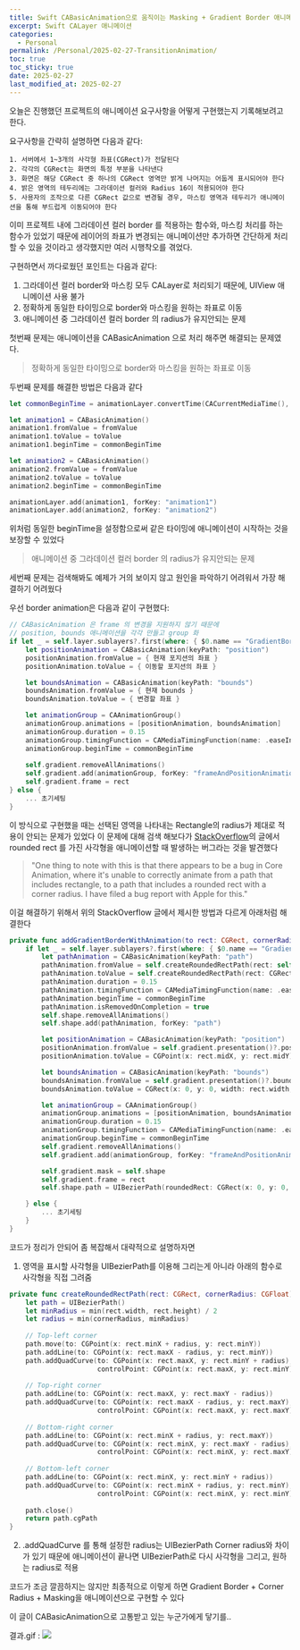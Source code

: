 ```yaml
---
title: Swift CABasicAnimation으로 움직이는 Masking + Gradient Border 애니메이션 구현하기
excerpt: Swift CALayer 애니메이션
categories:
  - Personal
permalink: /Personal/2025-02-27-TransitionAnimation/
toc: true
toc_sticky: true
date: 2025-02-27
last_modified_at: 2025-02-27
---
```

오늘은 진행했던 프로젝트의 애니메이션 요구사항을 어떻게 구현했는지 기록해보려고 한다.

요구사항을 간략히 설명하면 다음과 같다:
```
1. 서버에서 1~3개의 사각형 좌표(CGRect)가 전달된다 
2. 각각의 CGRect는 화면의 특정 부분을 나타낸다
3. 화면은 해당 CGRect 중 하나의 CGRect 영역만 밝게 나머지는 어둡게 표시되어야 한다
4. 밝은 영역의 테두리에는 그라데이션 컬러와 Radius 16이 적용되어야 한다
5. 사용자의 조작으로 다른 CGRect 값으로 변경될 경우, 마스킹 영역과 테두리가 애니메이션을 통해 부드럽게 이동되어야 한다
```

이미 프로젝트 내에 그라데이션 컬러 border 를 적용하는 함수와, 마스킹 처리를 하는 함수가 있었기 때문에 레이어의 좌표가 변경되는 애니메이션만 추가하면 간단하게 처리할 수 있을 것이라고 생각했지만 여러 시행착오를 겪었다.

구현하면서 까다로웠던 포인트는 다음과 같다:
1. 그라데이션 컬러 border와 마스킹 모두 CALayer로 처리되기 때문에, UIView 애니메이션 사용 불가
2. 정확하게 동일한 타이밍으로 border와 마스킹을 원하는 좌표로 이동 
3. 애니메이션 중 그라데이션 컬러 border 의 radius가 유지안되는 문제

첫번째 문제는 애니메이션을 CABasicAnimation 으로 처리 해주면 해결되는 문제였다.

> 정확하게 동일한 타이밍으로 border와 마스킹을 원하는 좌표로 이동

두번째 문제를 해결한 방법은 다음과 같다

```Swift
let commonBeginTime = animationLayer.convertTime(CACurrentMediaTime(), from: nil)

let animation1 = CABasicAnimation()
animation1.fromValue = fromValue
animation1.toValue = toValue
animation1.beginTime = commonBeginTime

let animation2 = CABasicAnimation()
animation2.fromValue = fromValue
animation2.toValue = toValue
animation2.beginTime = commonBeginTime

animationLayer.add(animation1, forKey: "animation1")
animationLayer.add(animation2, forKey: "animation2")
```
위처럼 동일한 beginTime을 설정함으로써 같은 타이밍에 애니메이션이 시작하는 것을 보장할 수 있었다

> 애니메이션 중 그라데이션 컬러 border 의 radius가 유지안되는 문제

세번째 문제는 검색해봐도 예제가 거의 보이지 않고 원인을 파악하기 어려워서 가장 해결하기 어려웠다

우선 border animation은 다음과 같이 구현했다:
```Swift
// CABasicAnimation 은 frame 의 변경을 지원하지 않기 때문에
// position, bounds 애니메이션을 각각 만들고 group 화
if let _ = self.layer.sublayers?.first(where: { $0.name == "GradientBorder" }) {
	let positionAnimation = CABasicAnimation(keyPath: "position")
	positionAnimation.fromValue = { 현재 포지션의 좌표 }
	positionAnimation.toValue = { 이동할 포지션의 좌표 }

	let boundsAnimation = CABasicAnimation(keyPath: "bounds")
	boundsAnimation.fromValue = { 현재 bounds }
	boundsAnimation.toValue = { 변경할 좌표 }

	let animationGroup = CAAnimationGroup()
	animationGroup.animations = [positionAnimation, boundsAnimation]
	animationGroup.duration = 0.15
	animationGroup.timingFunction = CAMediaTimingFunction(name: .easeInEaseOut)
	animationGroup.beginTime = commonBeginTime
	
	self.gradient.removeAllAnimations()
	self.gradient.add(animationGroup, forKey: "frameAndPositionAnimation")
	self.gradient.frame = rect
} else {
	... 초기세팅
}
```

이 방식으로 구현했을 때는 선택된 영역을 나타내는 Rectangle의 radius가 제대로 적용이 안되는 문제가 있었다
이 문제에 대해 검색 해보다가 [StackOverflow](https://stackoverflow.com/questions/36459532/uiview-layer-mask-animate)의 글에서 rounded rect 를 가진 사각형을 애니메이션할 때 발생하는 버그라는 것을 발견했다 

> "One thing to note with this is that there appears to be a bug in Core Animation, where it's unable to correctly animate from a path that includes rectangle, to a path that includes a rounded rect with a corner radius. I have filed a bug report with Apple for this." 

이걸 해결하기 위해서 위의 StackOverflow 글에서 제시한 방법과 다르게 아래처럼 해결한다

```Swift
private func addGradientBorderWithAnimation(to rect: CGRect, cornerRadius: CGFloat, colors: [UIColor], commonBeginTime: CFTimeInterval) {
	if let _ = self.layer.sublayers?.first(where: { $0.name == "GradientBorder" }) {
		let pathAnimation = CABasicAnimation(keyPath: "path")
		pathAnimation.fromValue = self.createRoundedRectPath(rect: self.shape.path!.boundingBox, cornerRadius: cornerRadius)
		pathAnimation.toValue = self.createRoundedRectPath(rect: CGRect(x: 0, y: 0, width: rect.width, height: rect.height), cornerRadius: cornerRadius)
		pathAnimation.duration = 0.15
		pathAnimation.timingFunction = CAMediaTimingFunction(name: .easeInEaseOut)
		pathAnimation.beginTime = commonBeginTime
		pathAnimation.isRemovedOnCompletion = true
		self.shape.removeAllAnimations()
		self.shape.add(pathAnimation, forKey: "path")

		let positionAnimation = CABasicAnimation(keyPath: "position")
		positionAnimation.fromValue = self.gradient.presentation()?.position
		positionAnimation.toValue = CGPoint(x: rect.midX, y: rect.midY)

		let boundsAnimation = CABasicAnimation(keyPath: "bounds")
		boundsAnimation.fromValue = self.gradient.presentation()?.bounds
		boundsAnimation.toValue = CGRect(x: 0, y: 0, width: rect.width, height: rect.height)

		let animationGroup = CAAnimationGroup()
		animationGroup.animations = [positionAnimation, boundsAnimation]
		animationGroup.duration = 0.15
		animationGroup.timingFunction = CAMediaTimingFunction(name: .easeInEaseOut)
		animationGroup.beginTime = commonBeginTime
		self.gradient.removeAllAnimations()
		self.gradient.add(animationGroup, forKey: "frameAndPositionAnimation")

		self.gradient.mask = self.shape
		self.gradient.frame = rect
		self.shape.path = UIBezierPath(roundedRect: CGRect(x: 0, y: 0, width: rect.width, height: rect.height), cornerRadius: cornerRadius).cgPath

	} else {
		... 초기세팅
	}
}
```

코드가 정리가 안되어 좀 복잡해서 대략적으로 설명하자면
1. 영역을 표시할 사각형을 UIBezierPath를 이용해 그리는게 아니라 아래의 함수로 사각형을 직접 그려줌
```Swift
private func createRoundedRectPath(rect: CGRect, cornerRadius: CGFloat) -> CGPath {
	let path = UIBezierPath()
	let minRadius = min(rect.width, rect.height) / 2
	let radius = min(cornerRadius, minRadius)
	
	// Top-left corner
	path.move(to: CGPoint(x: rect.minX + radius, y: rect.minY))
	path.addLine(to: CGPoint(x: rect.maxX - radius, y: rect.minY))
	path.addQuadCurve(to: CGPoint(x: rect.maxX, y: rect.minY + radius),
					  controlPoint: CGPoint(x: rect.maxX, y: rect.minY))
	
	// Top-right corner
	path.addLine(to: CGPoint(x: rect.maxX, y: rect.maxY - radius))
	path.addQuadCurve(to: CGPoint(x: rect.maxX - radius, y: rect.maxY),
					  controlPoint: CGPoint(x: rect.maxX, y: rect.maxY))
	
	// Bottom-right corner
	path.addLine(to: CGPoint(x: rect.minX + radius, y: rect.maxY))
	path.addQuadCurve(to: CGPoint(x: rect.minX, y: rect.maxY - radius),
					  controlPoint: CGPoint(x: rect.minX, y: rect.maxY))
	
	// Bottom-left corner
	path.addLine(to: CGPoint(x: rect.minX, y: rect.minY + radius))
	path.addQuadCurve(to: CGPoint(x: rect.minX + radius, y: rect.minY),
					  controlPoint: CGPoint(x: rect.minX, y: rect.minY))
	
	path.close()
	return path.cgPath
}
```
2. .addQuadCurve 를 통해 설정한 radius는 UIBezierPath Corner radius와 차이가 있기 때문에 애니메이션이 끝나면 UIBezierPath로 다시 사각형을 그리고, 원하는 radius로 적용

코드가 조금 깔끔하지는 않지만 최종적으로 이렇게 하면 Gradient Border + Corner Radius + Masking을 애니메이션으로 구현할 수 있다

이 글이 CABasicAnimation으로 고통받고 있는 누군가에게 닿기를..

결과.gif :
![](https://i.imgur.com/tz9flQw.gif)
